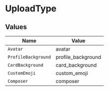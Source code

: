 # UploadType


## Values

| Name                | Value               |
| ------------------- | ------------------- |
| `Avatar`            | avatar              |
| `ProfileBackground` | profile_background  |
| `CardBackground`    | card_background     |
| `CustomEmoji`       | custom_emoji        |
| `Composer`          | composer            |